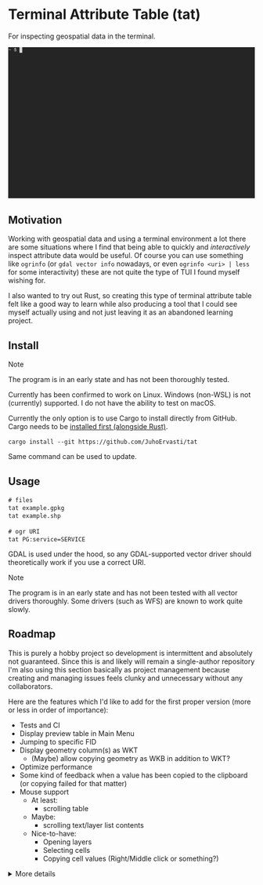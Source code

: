 # Terminal Attribute Table (tat)

For inspecting geospatial data in the terminal.

![](img/demo.gif)

## Motivation

Working with geospatial data and using a terminal environment a lot there are some situations
where I find that being able to quickly and _interactively_ inspect attribute data would be useful.
Of course you can use something like `ogrinfo` (or `gdal vector info` nowadays, or even
`ogrinfo <uri> | less` for some interactivity) these are not quite the type of TUI I found myself
wishing for.

I also wanted to try out Rust, so creating this type of terminal attribute table felt like a good
way to learn while also producing a tool that I could see myself actually using and not just leaving
it as an abandoned learning project.

## Install

> [!NOTE]
> The program is in an early state and has not been thoroughly tested.

Currently has been confirmed to work on Linux. Windows (non-WSL) is not (currently) supported.
I do not have the ability to test on macOS.

Currently the only option is to use Cargo to install directly from GitHub.
Cargo needs to be [installed first (alongside Rust)](https://doc.rust-lang.org/cargo/getting-started/installation.html).

```shell
cargo install --git https://github.com/JuhoErvasti/tat
```

Same command can be used to update.

## Usage

```shell
# files
tat example.gpkg
tat example.shp

# ogr URI
tat PG:service=SERVICE
```

GDAL is used under the hood, so any GDAL-supported vector driver should theoretically work if
you use a correct URI.

> [!NOTE]
> The program is in an early state and has not been tested with all vector drivers thoroughly.
> Some drivers (such as WFS) are known to work quite slowly.

## Roadmap

This is purely a hobby project so development is intermittent and absolutely not guaranteed.
Since this is and likely will remain a single-author repository I'm also using this section
basically as project management because creating and managing issues feels clunky and unnecessary
without any collaborators.

Here are the features which I'd like to add for the first proper version (more or less in order of importance):

- Tests and CI
- Display preview table in Main Menu
- Jumping to specific FID
- Display geometry column(s) as WKT
  - (Maybe) allow copying geometry as WKB in addition to WKT?
- Optimize performance
- Some kind of feedback when a value has been copied to the clipboard (or copying failed for that matter)
- Mouse support
  - At least:
    - scrolling table
  - Maybe:
    - scrolling text/layer list contents
  - Nice-to-have:
    - Opening layers
    - Selecting cells
    - Copying cell values (Right/Middle click or something?)

<details>
<summary>More details</summary>
<details>
<summary>Completed</summary>

- Fix issues with some layers not opening in the table
- Improve performance on large layers (only render what can be seen)
  - Improve performance on opening large layers
- Fit columns differently so not all are crammed into the table, instead allow browsing them
- Show FID in table
  - Fix issue with the bottom-most rows not showing
- Fix issue when attempting navigation on an empty layer
- Fix issue "Error browsing database for PostGIS Raster tables" when attempting to open with PostGIS driver
- Fix weird issue with shapefile not being correctly read and (probably?) stderr output from gdal being printed all over the place
  - The worst of it is fixed by setting an error handler for gdal, which currently does nothing special. This is obviously not the best solution,
  maybe we collect the errors and add a pop-up widget to show a log of them or something like that?
- Show scrollbars for the layer list and the table
  - Also a scrollbar for the columns. Or some other visual indicator when not every column is shown
- Allow copying value from cell
- Allow inspecting long attributes better, maybe in a pop-up
- Allow browsing the dataset / layerinfo blocks if the text overflows
- Distinguish the "Feature" column more clearly
- Visual polish
</details>

Wontfix:
- ~~(Maybe) jumping to specific cell?~~
  - I figure there's really no clean solution for this that would be actually convenient


Following are features which I've thought of but aren't very high in priority.

Maybe (nice-to-haves):
- Some support for looking at raster metadata (not displaying raster itself, similar to `gdalinfo`)?
- Ability to select a whole feature in the attribute table
  - (Maybe) allow selecting multiple features?
  - (Maybe) copy it/them as GeoJSON/GML(?)
- Allow exporting dataset as a GeoPackage
  - (Maybe) as any ogr-supported driver
  - (Maybe) allow selecting which layers are exported
  - (Maybe) if selecting features are implemented, export only those features

Unlikely:
- Raster attribute tables
- Some way of displaying geometries as other whan WKT/WKB
  - Probably best bet would be to render the geometry as a temporary image and display it using the kitty terminal graphics protocol
  - However, this would be a significant undertaking and the actual utility of it is fairly minimal
  - But it would be pretty cool

Extremely unlikely:
- Editing of any kind, the main impetus for developing this tool is to just inspect data
</details>
